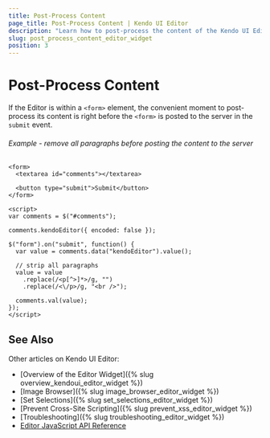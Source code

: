 ```yaml
---
title: Post-Process Content
page_title: Post-Process Content | Kendo UI Editor
description: "Learn how to post-process the content of the Kendo UI Editor widget so it fits your needs."
slug: post_process_content_editor_widget
position: 3
---
```


# Post-Process Content

If the Editor is within a `<form>` element, the convenient moment to post-process its content is right before the `<form>` is posted to the server in the `submit` event.

###### Example - remove all paragraphs before posting the content to the server

    <form>
      <textarea id="comments"></textarea>

      <button type="submit">Submit</button>
    </form>

    <script>
    var comments = $("#comments");

    comments.kendoEditor({ encoded: false });

    $("form").on("submit", function() {
      var value = comments.data("kendoEditor").value();

      // strip all paragraphs
      value = value
        .replace(/<p[^>]*>/g, "")
        .replace(/<\/p>/g, "<br />");

      comments.val(value);
    });
    </script>

<!--*-->
## See Also

Other articles on Kendo UI Editor:

* [Overview of the Editor Widget]({% slug overview_kendoui_editor_widget %})
* [Image Browser]({% slug image_browser_editor_widget %})
* [Set Selections]({% slug set_selections_editor_widget %})
* [Prevent Cross-Site Scripting]({% slug prevent_xss_editor_widget %})
* [Troubleshooting]({% slug troubleshooting_editor_widget %})
* [Editor JavaScript API Reference](/api/javascript/ui/editor)
